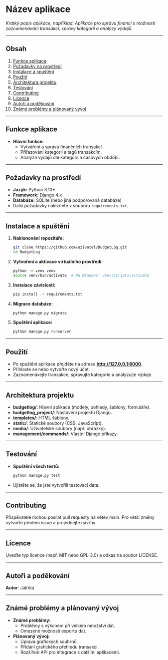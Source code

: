 # Název aplikace
*Krátký popis aplikace, například: Aplikace pro správu financí s možností zaznamenávání transakcí, správy kategorií a analýzy výdajů.*

---

## Obsah
1. [Funkce aplikace](#funkce-aplikace)
2. [Požadavky na prostředí](#požadavky-na-prostředí)
3. [Instalace a spuštění](#instalace-a-spuštění)
4. [Použití](#použití)
5. [Architektura projektu](#architektura-projektu)
6. [Testování](#testování)
7. [Contributing](#contributing)
8. [Licence](#licence)
9. [Autoři a poděkování](#autoři-a-poděkování)
10. [Známé problémy a plánovaný vývoj](#známé-problémy-a-plánovaný-vývoj)

---

## Funkce aplikace
- **Hlavní funkce:**
  - Vytváření a správa finančních transakcí.
  - Přiřazování kategorií a tagů transakcím.
  - Analýza výdajů dle kategorií a časových období.

---

## Požadavky na prostředí
- **Jazyk:** Python 3.10+
- **Framework:** Django 4.x
- **Databáze:** SQLite (nebo jiná podporovaná databáze)
- Další požadavky naleznete v souboru `requirements.txt`.

---

## Instalace a spuštění
1. **Naklonování repozitáře:**
   ```bash
   git clone https://github.com/uzivatel/BudgetLog.git
   cd BudgetLog

2. **Vytvoření a aktivace virtuálního prostředí:**
   ```bash
   python -m venv venv
   source venv/bin/activate  # Na Windows: venv\Scripts\activate

3. **Instalace závislostí:**
   ```bash
   pip install -r requirements.txt
   
4. **Migrace databáze:**
    ```bash
    python manage.py migrate

5. **Spuštění aplikace:**
    ```bash
    python manage.py runserver

---

## Použití
- Po spuštění aplikace přejděte na adresu **http://127.0.0.1:8000.**
- Přihlaste se nebo vytvořte nový účet.
- Zaznamenávejte transakce, spravujte kategorie a analyzujte výdaje.

---

## Architektura projektu
- **budgetlog/**: Hlavní aplikace (modely, pohledy, šablony, formuláře).
- **budgetlog_project/**: Nastavení projektu Django.
- **templates/**: HTML šablony.
- **static/**: Statické soubory (CSS, JavaScript).
- **media/**: Uživatelské soubory (např. obrázky).
- **management/commands/**: Vlastní Django příkazy.

---

## Testování
- **Spuštění všech testů:**
    ```bash
    python manage.py test
- Ujistěte se, že jste vytvořili testovací data.

---

## Contributing
Přispěvatelé mohou posílat pull requesty na větev main.
Pro větší změny vytvořte předem issue a projednejte návrhy.

---

## Licence
Uveďte typ licence (např. MIT nebo GPL-3.0) a odkaz na soubor LICENSE.

---

## Autoři a poděkování
**Autor**: JakVoj

---

## Známé problémy a plánovaný vývoj
- **Známé problémy:**
  - Problémy s výkonem při velkém množství dat.
  - Omezené možnosti exportu dat.
- **Plánovaný vývoj:**
  - Úprava grafických souhrnů.
  - Přidání grafického přehledu transakcí.
  - Rozšíření API pro integrace s dalšími aplikacemi.